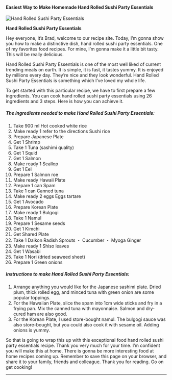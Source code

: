             

#### Easiest Way to Make Homemade Hand Rolled Sushi Party Essentials

![Hand Rolled Sushi Party Essentials](https://img-global.cpcdn.com/recipes/5215233837629440/751x532cq70/hand-rolled-sushi-party-essentials-recipe-main-photo.jpg)

**Hand Rolled Sushi Party Essentials**

Hey everyone, it’s Brad, welcome to our recipe site. Today, I’m gonna show you how to make a distinctive dish, hand rolled sushi party essentials. One of my favorites food recipes. For mine, I’m gonna make it a little bit tasty. This will be really delicious.

Hand Rolled Sushi Party Essentials is one of the most well liked of current trending meals on earth. It is simple, it is fast, it tastes yummy. It is enjoyed by millions every day. They’re nice and they look wonderful. Hand Rolled Sushi Party Essentials is something which I’ve loved my whole life.

To get started with this particular recipe, we have to first prepare a few ingredients. You can cook hand rolled sushi party essentials using 26 ingredients and 3 steps. Here is how you can achieve it.

##### The ingredients needed to make Hand Rolled Sushi Party Essentials:

1.  Take 900 ml Hot cooked white rice
2.  Make ready 1 refer to the directions Sushi rice
3.  Prepare Japanese Plate
4.  Get 1 Shrimp
5.  Take 1 Tuna (sashimi quality)
6.  Get 1 Squid
7.  Get 1 Salmon
8.  Make ready 1 Scallop
9.  Get 1 Eel
10.  Prepare 1 Salmon roe
11.  Make ready Hawaii Plate
12.  Prepare 1 can Spam
13.  Take 1 can Canned tuna
14.  Make ready 2 eggs Eggs tartare
15.  Get 1 Avocado
16.  Prepare Korean Plate
17.  Make ready 1 Bulgogi
18.  Take 1 Namul
19.  Prepare 1 Sesame seeds
20.  Get 1 Kimchi
21.  Get Shared Plate
22.  Take 1 Daikon Radish Sprouts ・ Cucumber ・ Myoga Ginger
23.  Make ready 1 Shiso leaves
24.  Get 1 Wasabi
25.  Take 1 Nori (dried seaweed sheet)
26.  Prepare 1 Green onions

##### Instructions to make Hand Rolled Sushi Party Essentials:

1.  Arrange anything you would like for the Japanese sashimi plate. Dried plum, thick rolled egg, and minced tuna with green onion are some popular toppings.
2.  For the Hawaiian Plate, slice the spam into 1cm wide sticks and fry in a frying pan. Mix the canned tuna with mayonnaise. Salmon and dry-cured ham are also good.
3.  For the Korean Plate, I used store-bought namul. The bulgogi sauce was also store-bought, but you could also cook it with sesame oil. Adding onions is yummy.

So that is going to wrap this up with this exceptional food hand rolled sushi party essentials recipe. Thank you very much for your time. I’m confident you will make this at home. There is gonna be more interesting food at home recipes coming up. Remember to save this page on your browser, and share it to your family, friends and colleague. Thank you for reading. Go on get cooking!

* * *